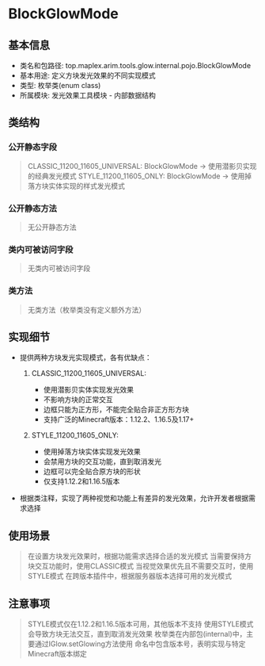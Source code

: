 # BlockGlowMode

## 基本信息
- 类名和包路径: top.maplex.arim.tools.glow.internal.pojo.BlockGlowMode
- 基本用途: 定义方块发光效果的不同实现模式
- 类型: 枚举类(enum class)
- 所属模块: 发光效果工具模块 - 内部数据结构

## 类结构

### 公开静态字段
> CLASSIC_11200_11605_UNIVERSAL: BlockGlowMode -> 使用潜影贝实现的经典发光模式
> STYLE_11200_11605_ONLY: BlockGlowMode -> 使用掉落方块实体实现的样式发光模式

### 公开静态方法
> 无公开静态方法

### 类内可被访问字段
> 无类内可被访问字段

### 类方法
> 无类方法（枚举类没有定义额外方法）

## 实现细节
- 提供两种方块发光实现模式，各有优缺点：
  1. CLASSIC_11200_11605_UNIVERSAL:
     - 使用潜影贝实体实现发光效果
     - 不影响方块的正常交互
     - 边框只能为正方形，不能完全贴合非正方形方块
     - 支持广泛的Minecraft版本：1.12.2、1.16.5及1.17+
  
  2. STYLE_11200_11605_ONLY:
     - 使用掉落方块实体实现发光效果
     - 会禁用方块的交互功能，直到取消发光
     - 边框可以完全贴合原方块的形状
     - 仅支持1.12.2和1.16.5版本

- 根据类注释，实现了两种视觉和功能上有差异的发光效果，允许开发者根据需求选择

## 使用场景
> 在设置方块发光效果时，根据功能需求选择合适的发光模式
> 当需要保持方块交互功能时，使用CLASSIC模式
> 当视觉效果优先且不需要交互时，使用STYLE模式
> 在跨版本插件中，根据服务器版本选择可用的发光模式

## 注意事项
> STYLE模式仅在1.12.2和1.16.5版本可用，其他版本不支持
> 使用STYLE模式会导致方块无法交互，直到取消发光效果
> 枚举类在内部包(internal)中，主要通过IGlow.setGlowing方法使用
> 命名中包含版本号，表明实现与特定Minecraft版本绑定
